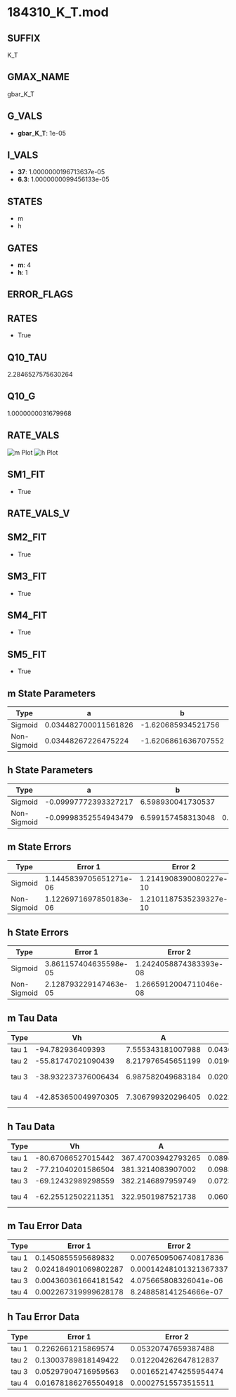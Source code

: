 # 184310_K_T.mod

## SUFFIX

K_T

## GMAX_NAME

gbar_K_T

## G_VALS

- **gbar_K_T**: 1e-05

## I_VALS

- **37**: 1.0000000196713637e-05
- **6.3**: 1.0000000099456133e-05

## STATES

- m
- h

## GATES

- **m**: 4
- **h**: 1

## ERROR_FLAGS


## RATES

- True

## Q10_TAU

2.2846527575630264

## Q10_G

1.0000000031679968

## RATE_VALS

![m Plot](/Users/pbozelos/Dropbox/icg-Chai-Panos/supermodels/output_markdown_files/K/184310_K_T.mod/images/m.png)
![h Plot](/Users/pbozelos/Dropbox/icg-Chai-Panos/supermodels/output_markdown_files/K/184310_K_T.mod/images/h.png)

## SM1_FIT

- True

## RATE_VALS_V

## SM2_FIT

- True

## SM3_FIT

- True

## SM4_FIT

- True

## SM5_FIT

- True

## m State Parameters

| Type | a | b | c | d |
| --- | --- | --- | --- | --- |
| Sigmoid | 0.034482700011561826 | -1.620685934521756 |
| Non-Sigmoid | 0.03448267226475224 | -1.6206861636707552 | 1.0000007601917824 | -7.110343503112007e-07 |

## h State Parameters

| Type | a | b | c | d |
| --- | --- | --- | --- | --- |
| Sigmoid | -0.09997772393327217 | 6.598930041730537 |
| Non-Sigmoid | -0.09998352554943479 | 6.599157458313048 | 0.9999452702685651 | -3.4522245485801336e-06 |

## m State Errors

| Type | Error 1 | Error 2 | Error 3 |
| --- | --- | --- | --- |
| Sigmoid | 1.1445839705651271e-06 | 1.2141908390080227e-10 | 4.116303686647924e-07 |
| Non-Sigmoid | 1.1226971697850183e-06 | 1.2101187535239327e-10 | 4.0375914898524283e-07 |

## h State Errors

| Type | Error 1 | Error 2 | Error 3 |
| --- | --- | --- | --- |
| Sigmoid | 3.861157404635598e-05 | 1.2424058874383393e-08 | 3.204711585039325e-05 |
| Non-Sigmoid | 2.128793229147463e-05 | 1.2665912004711046e-08 | 1.7668713312261357e-05 |

## m Tau Data

| Type | Vh | A | b1 | b2 | c1 | c2 | d1 | d2 | e1 | e2 |
| --- | --- | --- | --- | --- | --- | --- | --- | --- | --- | --- |
| tau 1 | -94.782936409393 | 7.555343181007988 | 0.043665670971658896 | 0.013642361043686895 |
| tau 2 | -55.81747021090439 | 8.217976545651199 | 0.019070248991253768 | 6.148808791816115e-05 | 0.03186170002416042 | -0.0001268507009704376 |
| tau 3 | -38.932237376006434 | 6.987582049683184 | 0.020219912065678868 | 0.0003598668925695962 | 3.343906879583678e-06 | 0.04499451178077039 | -0.0003767308719848596 | 1.0494784270379139e-06 |
| tau 4 | -42.853650049970305 | 7.306799320296405 | 0.022233989279885756 | 0.00041801365290456175 | 5.175555854185036e-06 | 1.679017637256835e-08 | 0.044342217975041155 | -0.00035693966002031604 | 9.444591894081727e-07 | 8.888706922143497e-11 |

## h Tau Data

| Type | Vh | A | b1 | b2 | c1 | c2 | d1 | d2 | e1 | e2 |
| --- | --- | --- | --- | --- | --- | --- | --- | --- | --- | --- |
| tau 1 | -80.67066527015442 | 367.47003942793265 | 0.08941699876089157 | 0.04343134033900994 |
| tau 2 | -77.21040201586504 | 381.3214083907002 | 0.09834346412705265 | 0.0012614034091512564 | 0.05980236564788974 | -0.0002676541796744955 |
| tau 3 | -69.12432989298559 | 382.2146897959749 | 0.07237346549555118 | 0.0020467463576656748 | 4.9309814985072875e-05 | 0.09450981329093337 | -0.0010071863348445882 | 3.281586984044065e-06 |
| tau 4 | -62.25512502211351 | 322.9501987521738 | 0.06073760596038883 | 0.003597627487351808 | 0.00013592116731840268 | 1.4476601361964466e-06 | 0.12666230591834854 | -0.0022329064950287977 | 1.6127074157937434e-05 | -4.072845937913777e-08 |

## m Tau Error Data

| Type | Error 1 | Error 2 | Error 3 |
| --- | --- | --- | --- |
| tau 1 | 0.1450855595689832 | 0.0076509506740817836 | 0.050565509029824006 |
| tau 2 | 0.024184901069802287 | 0.00014248101321367337 | 0.008428970030260182 |
| tau 3 | 0.004360361664181542 | 4.075665808326041e-06 | 0.0015196819570361011 |
| tau 4 | 0.002267319999628178 | 8.248858141254666e-07 | 0.0007902108952489369 |

## h Tau Error Data

| Type | Error 1 | Error 2 | Error 3 |
| --- | --- | --- | --- |
| tau 1 | 0.2262661215869574 | 0.05320747659387488 | 0.1460857720860094 |
| tau 2 | 0.13003789818149422 | 0.012204262647812837 | 0.08395727395267502 |
| tau 3 | 0.05297904716959563 | 0.0016521474255954474 | 0.03420523123775333 |
| tau 4 | 0.016781862765504918 | 0.00027515573515511 | 0.010834990947586717 |


